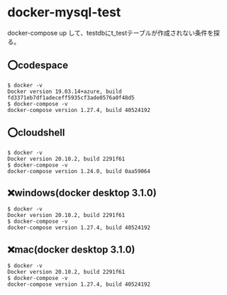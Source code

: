 # docker-mysql-test

docker-compose up して、testdbにt_testテーブルが作成されない条件を探る。


## :o:codespace
```
$ docker -v
Docker version 19.03.14+azure, build fd3371eb7df1adeceff5935cf3ade0576a0f48d5
$ docker-compose -v
docker-compose version 1.27.4, build 40524192
```

## :o:cloudshell
```
$ docker -v
Docker version 20.10.2, build 2291f61
$ docker-compose -v
docker-compose version 1.24.0, build 0aa59064
```

## :x:windows(docker desktop 3.1.0)
```
$ docker -v
Docker version 20.10.2, build 2291f61
$ docker-compose -v
docker-compose version 1.27.4, build 40524192
```

## :x:mac(docker desktop 3.1.0)
```
$ docker -v
Docker version 20.10.2, build 2291f61
$ docker-compose -v
docker-compose version 1.27.4, build 40524192
```
